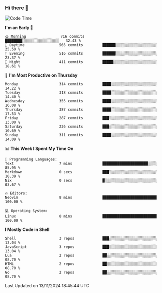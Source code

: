 ### Hi there 👋
<!--START_SECTION:waka-->
![Code Time](http://img.shields.io/badge/Code%20Time-340%20hrs%2030%20mins-blue)

**I'm an Early 🐤** 

```text
🌞 Morning                716 commits         ████████░░░░░░░░░░░░░░░░░   32.43 % 
🌆 Daytime                565 commits         ██████░░░░░░░░░░░░░░░░░░░   25.59 % 
🌃 Evening                516 commits         ██████░░░░░░░░░░░░░░░░░░░   23.37 % 
🌙 Night                  411 commits         █████░░░░░░░░░░░░░░░░░░░░   18.61 % 
```
📅 **I'm Most Productive on Thursday** 

```text
Monday                   314 commits         ████░░░░░░░░░░░░░░░░░░░░░   14.22 % 
Tuesday                  318 commits         ████░░░░░░░░░░░░░░░░░░░░░   14.40 % 
Wednesday                355 commits         ████░░░░░░░░░░░░░░░░░░░░░   16.08 % 
Thursday                 387 commits         ████░░░░░░░░░░░░░░░░░░░░░   17.53 % 
Friday                   287 commits         ███░░░░░░░░░░░░░░░░░░░░░░   13.00 % 
Saturday                 236 commits         ███░░░░░░░░░░░░░░░░░░░░░░   10.69 % 
Sunday                   311 commits         ████░░░░░░░░░░░░░░░░░░░░░   14.09 % 
```


📊 **This Week I Spent My Time On** 

```text
💬 Programming Languages: 
Text                     7 mins              █████████████████████░░░░   85.95 % 
Markdown                 0 secs              ███░░░░░░░░░░░░░░░░░░░░░░   10.39 % 
Nix                      0 secs              █░░░░░░░░░░░░░░░░░░░░░░░░   03.67 % 

🔥 Editors: 
Neovim                   8 mins              █████████████████████████   100.00 % 

💻 Operating System: 
Linux                    8 mins              █████████████████████████   100.00 % 
```

**I Mostly Code in Shell** 

```text
Shell                    3 repos             ███░░░░░░░░░░░░░░░░░░░░░░   13.04 % 
JavaScript               3 repos             ███░░░░░░░░░░░░░░░░░░░░░░   13.04 % 
Lua                      2 repos             ██░░░░░░░░░░░░░░░░░░░░░░░   08.70 % 
HTML                     2 repos             ██░░░░░░░░░░░░░░░░░░░░░░░   08.70 % 
Go                       2 repos             ██░░░░░░░░░░░░░░░░░░░░░░░   08.70 % 
```




 Last Updated on 13/11/2024 18:45:44 UTC
<!--END_SECTION:waka-->

<!--
**YoganshSharma/YoganshSharma** is a ✨ _special_ ✨ repository because its `README.md` (this file) appears on your GitHub profile.

Here are some ideas to get you started:

- 🔭 I’m currently working on ...
- 🌱 I’m currently learning ...
- 👯 I’m looking to collaborate on ...
- 🤔 I’m looking for help with ...
- 💬 Ask me about ...
- 📫 How to reach me: ...
- 😄 Pronouns: ...
- ⚡ Fun fact: ...
-->
